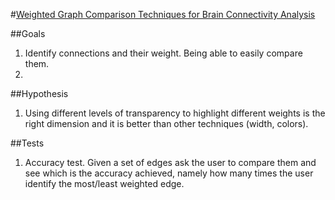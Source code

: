 #[Weighted Graph Comparison Techniques for Brain Connectivity Analysis](http://delivery.acm.org/10.1145/2480000/2470724/p483-alper.pdf?ip=131.193.76.114&id=2470724&acc=ACTIVE%20SERVICE&key=B63ACEF81C6334F5%2EAACB7351D18CAF98%2E4D4702B0C3E38B35%2E4D4702B0C3E38B35&CFID=631055731&CFTOKEN=92392225&__acm__=1425320081_03c06d62e2baa64f55b0756088b557ab)

##Goals
1.	Identify connections and their weight. Being able to easily compare them.
2.	


##Hypothesis
1.	Using different levels of transparency to highlight different weights is the right dimension and it is better than other techniques (width, colors).


##Tests
1.	Accuracy test. Given a set of edges ask the user to compare them and see which is the accuracy achieved, namely how many times the user identify the most/least weighted edge.